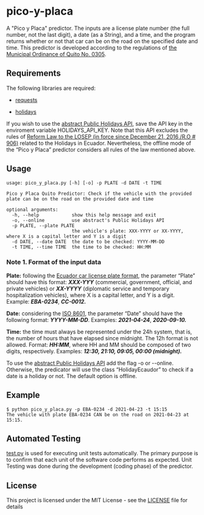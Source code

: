 # pico-y-placa

A "Pico y Placa" predictor. The inputs are a license plate number (the full number, not the last digit), a date (as a String), and a time, and the program returns whether or not that car can be on the road on the specified date and time.
This predictor is developed according to the regulations of [the Municipal Ordinance of Quito No. 0305](http://www7.quito.gob.ec/mdmq_ordenanzas/Ordenanzas/ORDENANZAS%20A%C3%91OS%20ANTERIORES/ORDM-305-%20%20CIRCULACION%20VEHICULAR%20PICO%20Y%20PLACA.pdf).


## Requirements

The following libraries are required:

* [requests](https://pypi.org/project/requests/)

* [holidays](https://pypi.org/project/holidays/)

If you wish to use the [abstract Public Holidays API](https://www.abstractapi.com/holidays-api), save the API key in the enviroment variable HOLIDAYS_API_KEY. Note that this API excludes the rules of [Reform Law to the LOSEP (in force since December 21, 2016 /R.O # 906)](https://biblioteca.defensoria.gob.ec/bitstream/37000/1683/1/LEY%20ORG%C3%81NICA%20REFORMATORIA%20A%20LA%20LEY%20ORG%C3%81NICA%20DEL%20SERVICIO%20P%C3%9ABLICO%20Y%20AL%20C%C3%93DIGO%20DEL%20TRABAJO.pdf) related to the Holidays in Ecuador. Nevertheless, the offline mode of the “Pico y Placa” predictor considers all rules of the law mentioned above.

## Usage

```
usage: pico_y_placa.py [-h] [-o] -p PLATE -d DATE -t TIME

Pico y Placa Quito Predictor: Check if the vehicle with the provided plate can be on the road on the provided date and time

optional arguments:
  -h, --help            show this help message and exit
  -o, --online          use abstract's Public Holidays API
  -p PLATE, --plate PLATE
                        the vehicle's plate: XXX-YYYY or XX-YYYY, where X is a capital letter and Y is a digit
  -d DATE, --date DATE  the date to be checked: YYYY-MM-DD
  -t TIME, --time TIME  the time to be checked: HH:MM
```
### Note 1. Format of the input data

**Plate:** following the [Ecuador car license plate format](https://es.wikipedia.org/wiki/Matr%C3%ADculas_automovil%C3%ADsticas_de_Ecuador), the parameter “Plate” should have this format: ***XXX-YYY***  (commercial, government, official, and private vehicles) or ***XX-YYYY*** (diplomatic service and temporary hospitalization vehicles), where X is a capital letter, and Y is a digit. Example: ***EBA-0234***, ***CC-0012.***

**Date:** considering the [ISO 8601](https://es.wikipedia.org/wiki/ISO_8601), the parameter “Date” should have the following format: ***YYYY-MM-DD***. Examples: ***2021-04-24***, ***2020-09-10.***

**Time:** the time must always be represented under the 24h system, that is, the number of hours that have elapsed since midnight. The 12h format is not allowed. Format: ***HH:MM***, where HH and MM should be composed of two digits, respectively. Examples: ***12:30, 21:10, 09:05, 00:00 (midnight).***

To use the [abstract Public Holidays API](https://www.abstractapi.com/holidays-api) add the flag -o or --online. Otherwise, the predicator will use the class “HolidayEcaudor” to check if a date is a holiday or not.  The default option is offline.  


## Example

```
$ python pico_y_placa.py -p EBA-0234 -d 2021-04-23 -t 15:15
The vehicle with plate EBA-0234 CAN be on the road on 2021-04-23 at 15:15.
```

## Automated Testing

[test.py](https://github.com/mmacas11/Predictor_ECU_Pico_y_Placa_Quito/blob/main/test.py) is used for executing unit tests automatically. The primary purpose is to confirm that each unit of the software code performs as expected. Unit Testing was done during the development (coding phase) of the predictor.


## License

This project is licensed under the MIT License - see the [LICENSE](LICENSE) file for details
